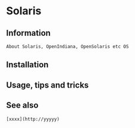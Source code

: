 # Solaris

## Information

    About Solaris, OpenIndiana, OpenSolaris etc OS

## Installation

## Usage, tips and tricks

## See also

    [xxxx](http://yyyyy)

